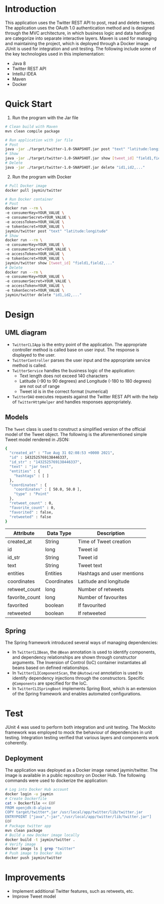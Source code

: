 # Introduction

This application uses the Twitter REST API to post, read and delete tweets. The application uses the
OAuth 1.0 authentication method and is designed through the MVC architecture, in which business
logic and data handling are categorize into separate interactive layers. Maven is used for
managing and maintaining the project, which is deployed through a Docker image. JUnit is used for
integration and unit testing. The following include some of the key technologies used in this
implementation:

- Java 8
- Twitter REST API
- IntelliJ IDEA
- Maven
- Docker

# Quick Start

1. Run the program with the Jar file

```bash
# Clean build with Maven
mvn clean compile package

# Run application with jar file
# Post
java -jar ./target/twitter-1.0-SNAPSHOT.jar post "text" "latitude:longitude"
# Show
java -jar ./target/twitter-1.0-SNAPSHOT.jar show [tweet_id] "field1,field2,..."
# Delete
java -jar ./target/twitter-1.0-SNAPSHOT.jar delete "id1,id2,..."
```

2. Run the program with Docker

```bash
# Pull Docker image
docker pull jaymin/twitter

# Run Docker container
# Post
docker run --rm \
-e consumerKey=YOUR_VALUE \
-e consumerSecret=YOUR_VALUE \
-e accessToken=YOUR_VALUE \
-e tokenSecret=YOUR_VALUE \
jaymin/twitter post "text" "latitude:longitude"
# Show
docker run --rm \
-e consumerKey=YOUR_VALUE \
-e consumerSecret=YOUR_VALUE \
-e accessToken=YOUR_VALUE \
-e tokenSecret=YOUR_VALUE \
jaymin/twitter show [tweet_id] "field1,field2,..."
# Delete
docker run --rm \
-e consumerKey=YOUR_VALUE \
-e consumerSecret=YOUR_VALUE \
-e accessToken=YOUR_VALUE \
-e tokenSecret=YOUR_VALUE \
jaymin/twitter delete "id1,id2,..."
```

# Design

## UML diagram



- `TwitterCLIApp` is the entry point of the application. The appropriate controller method is called
  base on user input. The response is displayed to the user.
- `TwitterController` parses the user input and the appropriate service method is called.
- `TwitterService` handles the business logic of the application:
    - Text length does not exceed 140 characters
    - Latitude (-90 to 90 degrees) and Longitude (-180 to 180 degrees) are not out of range
    - Tweet id is in the correct format (numerical)
- `TwitterDAO` executes requests against the Twitter REST API with the help of `TwitterHttpHelper`
  and handles responses appropriately.

## Models

The `Tweet` class is used to construct a simplified version of the official model of the Tweet
object. The following is the aforementioned simple Tweet model rendered in JSON:

```bash
{
  "created_at" : "Tue Aug 31 02:08:53 +0000 2021",
  "id" : 1432525769138446337,
  "id_str" : "1432525769138446337",
  "text" : "jar test",
  "entities" : {
    "hashtags" : [ ]
  },
  "coordinates" : {
    "coordinates" : [ 50.0, 50.0 ],
    "type" : "Point"
  },
  "retweet_count" : 0,
  "favorite_count" : 0,
  "favorited" : false,
  "retweeted" : false
}
```

Attribute | Data Type | Description
---------- | ---------- | ----------
created_at | String | Time of Tweet creation
id | long | Tweet id
id_str | String | Tweet id
text | String | Tweet text
entities | Entities | Hashtags and user mentions
coordinates | Coordinates | Latitude and longitude
retweet_count | long | Number of retweets
favorite_count | long | Number of favourites
favorited | boolean | If favourited
retweeted | boolean | If retweeted

## Spring

The Spring framework introduced several ways of managing dependencies:

- In `TwitterCLIBean`, the `@Bean` annotation is used to identify components, and dependency
  relationships are shown through constructor arguments. The Inversion of Control (IoC) container
  instantiates all beans based on defined relationships.
- In `TwitterCLIComponentScan`, the `@Autowired` annotation is used to identify dependency
  injections through the constructors. Specific `@Components` are specified for the IoC.
- In `TwitterCLISpringBoot` implements Spring Boot, which is an extension of the Spring framework
  and enables automated configurations.

# Test

JUnit 4 was used to perform both integration and unit testing. The Mockito framework was employed to
mock the behaviour of dependencies in unit testing. Integration testing verified that various layers
and components work coherently.

## Deployment

The application was deployed as a Docker image named jaymin/twitter. The image is available in a
public repository on Docker Hub. The following commands were used to dockerize the application:

```bash
# Log into Docker Hub account
docker login -u jaymin
# Create Dockerfile
cat > Dockerfile << EOF
FROM openjdk:8-alpine
COPY target/twitter*.jar /usr/local/app/twitter/lib/twitter.jar
ENTRYPOINT ["java","-jar","/usr/local/app/twitter/lib/twitter.jar"]
EOF
# Package twitter app
mvn clean package
# Build a new Docker image locally
docker build -t jaymin/twitter .
# Verify image
docker image ls | grep "twitter"
# Push image to Docker Hub
docker push jaymin/twitter
```

# Improvements

- Implement additional Twitter features, such as retweets, etc.
- Improve Tweet model
